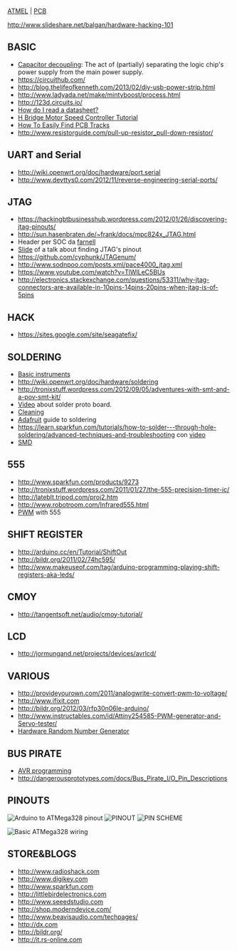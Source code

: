 [ATMEL](#file-atmel-md) | [PCB](#file-PCB-md)

http://www.slideshare.net/balgan/hardware-hacking-101

BASIC
-----

 - [Capacitor decoupling](http://www.vagrearg.org/content/decoupling): The act of (partially) separating the logic chip's power supply from the main power supply.
 - https://circuithub.com/
 - http://blog.thelifeofkenneth.com/2013/02/diy-usb-power-strip.html
 - http://www.ladyada.net/make/mintyboost/process.html
 - http://123d.circuits.io/
 - [How do I read a datasheet?](http://www.youtube.com/watch?v=DZIFlV6wAZA)
 - [H Bridge Motor Speed Controller Tutorial](https://www.youtube.com/watch?v=iYafyPZ15g8)
 - [How To Easily Find PCB Tracks](https://www.youtube.com/watch?v=oyedFq1VAjg)
 - http://www.resistorguide.com/pull-up-resistor_pull-down-resistor/

## UART and Serial

 - http://wiki.openwrt.org/doc/hardware/port.serial
 - http://www.devttys0.com/2012/11/reverse-engineering-serial-ports/

JTAG
----

 - https://hackingbtbusinesshub.wordpress.com/2012/01/26/discovering-jtag-pinouts/
 - http://sun.hasenbraten.de/~frank/docs/mpc824x_JTAG.html
 - Header per SOC da [farnell](http://uk.farnell.com/fci/20021121-00010c4lf/connector-header-smt-r-a-1-27mm/dp/1865279?ost=609-3695-1-ND)
 - [Slide](http://elinux.org/images/d/d6/Jtag.pdf) of a talk about finding JTAG's pinout
 - https://github.com/cyphunk/JTAGenum/
 - http://www.sodnpoo.com/posts.xml/pace4000_jtag.xml
 - https://www.youtube.com/watch?v=TlWlLeC5BUs
 - http://electronics.stackexchange.com/questions/53311/why-jtag-connectors-are-available-in-10pins-14pins-20pins-when-jtag-is-of-5pins

HACK
----

 - https://sites.google.com/site/seagatefix/

SOLDERING
---------
 - [Basic instruments](https://www.youtube.com/watch?v=Kv7Y8nAOoFE)
 - http://wiki.openwrt.org/doc/hardware/soldering
 - http://tronixstuff.wordpress.com/2012/09/05/adventures-with-smt-and-a-pov-smt-kit/
 - [Video](http://www.youtube.com/watch?feature=player_embedded&v=kROaQZOYNIw) about solder proto board.
 - [Cleaning](http://www.instructables.com/id/Proper-Soldering-Iron-cleaning-%26-maintenance/?ALLSTEPS)
 - [Adafruit](http://learn.adafruit.com/adafruit-guide-excellent-soldering/) guide to soldering
 - https://learn.sparkfun.com/tutorials/how-to-solder---through-hole-soldering/advanced-techniques-and-troubleshooting con [video](https://www.youtube.com/watch?v=t9LOtOBOTb0)
 - [SMD](http://www.enetsystems.com/~lorenzo/smd/)


555
---

 - http://www.sparkfun.com/products/9273
 - http://tronixstuff.wordpress.com/2011/01/27/the-555-precision-timer-ic/
 - http://lateblt.tripod.com/proj2.htm
 - http://www.robotroom.com/Infrared555.html
 - [PWM](http://www.dprg.org/tutorials/2005-11a/index.html) with 555

SHIFT REGISTER
--------------

 - http://arduino.cc/en/Tutorial/ShiftOut
 - http://bildr.org/2011/02/74hc595/
 - http://www.makeuseof.com/tag/arduino-programming-playing-shift-registers-aka-leds/

CMOY
----

 - http://tangentsoft.net/audio/cmoy-tutorial/

LCD
---

 - http://jormungand.net/projects/devices/avrlcd/



VARIOUS
-------
 - http://provideyourown.com/2011/analogwrite-convert-pwm-to-voltage/
 - http://www.ifixit.com
 - http://bildr.org/2012/03/rfp30n06le-arduino/
 - http://www.instructables.com/id/Attiny254585-PWM-generator-and-Servo-tester/
 - [Hardware Random Number Generator](http://iank.org/trng.html)


BUS PIRATE
----------

 - [AVR programming](http://dangerousprototypes.com/docs/Bus_Pirate_AVR_Programming)
 - http://dangerousprototypes.com/docs/Bus_Pirate_I/O_Pin_Descriptions

PINOUTS
-------

![Arduino to ATMega328 pinout](http://arduino.cc/en/uploads/Hacking/Atmega168PinMap2.png)
![PINOUT](http://circuits.datasheetdir.com/18/ATTINY25-pinout.jpg)
![PIN SCHEME](http://dangerousprototypes.com/docs/images/1/1b/Bp-pin-cable-color.png)

![Basic ATMega328 wiring](http://www.gammon.com.au/images/Arduino/Minimal_Arduino1.jpg)

STORE&BLOGS
-----------

 - http://www.radioshack.com
 - http://www.digikey.com
 - http://www.sparkfun.com
 - http://littlebirdelectronics.com
 - http://www.seeedstudio.com
 - http://shop.moderndevice.com/
 - http://www.beavisaudio.com/techpages/
 - http://dx.com
 - http://bildr.org/
 - http://it.rs-online.com